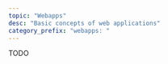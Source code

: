 ```yaml
---
topic: "Webapps"
desc: "Basic concepts of web applications"
category_prefix: "webapps: "
---
```


TODO

